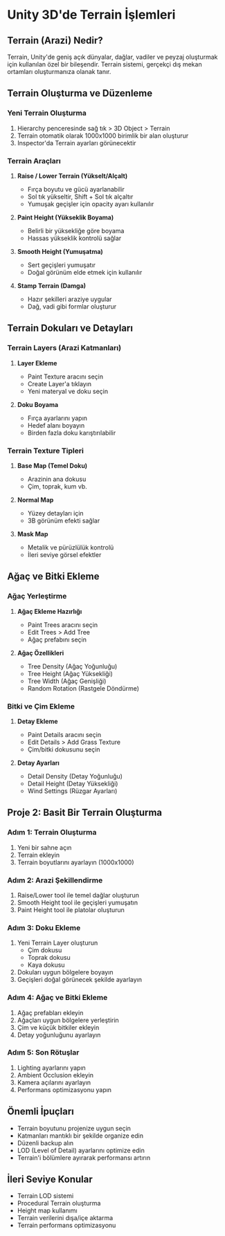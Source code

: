 # Unity 3D'de Terrain İşlemleri

## Terrain (Arazi) Nedir?
Terrain, Unity'de geniş açık dünyalar, dağlar, vadiler ve peyzaj oluşturmak için kullanılan özel bir bileşendir. Terrain sistemi, gerçekçi dış mekan ortamları oluşturmanıza olanak tanır.

## Terrain Oluşturma ve Düzenleme

### Yeni Terrain Oluşturma
1. Hierarchy penceresinde sağ tık > 3D Object > Terrain
2. Terrain otomatik olarak 1000x1000 birimlik bir alan oluşturur
3. Inspector'da Terrain ayarları görünecektir

### Terrain Araçları
1. **Raise / Lower Terrain (Yükselt/Alçalt)**
   - Fırça boyutu ve gücü ayarlanabilir
   - Sol tık yükseltir, Shift + Sol tık alçaltır
   - Yumuşak geçişler için opacity ayarı kullanılır

2. **Paint Height (Yükseklik Boyama)**
   - Belirli bir yüksekliğe göre boyama
   - Hassas yükseklik kontrolü sağlar

3. **Smooth Height (Yumuşatma)**
   - Sert geçişleri yumuşatır
   - Doğal görünüm elde etmek için kullanılır

4. **Stamp Terrain (Damga)**
   - Hazır şekilleri araziye uygular
   - Dağ, vadi gibi formlar oluşturur

## Terrain Dokuları ve Detayları

### Terrain Layers (Arazi Katmanları)
1. **Layer Ekleme**
   - Paint Texture aracını seçin
   - Create Layer'a tıklayın
   - Yeni materyal ve doku seçin

2. **Doku Boyama**
   - Fırça ayarlarını yapın
   - Hedef alanı boyayın
   - Birden fazla doku karıştırılabilir

### Terrain Texture Tipleri
1. **Base Map (Temel Doku)**
   - Arazinin ana dokusu
   - Çim, toprak, kum vb.

2. **Normal Map**
   - Yüzey detayları için
   - 3B görünüm efekti sağlar

3. **Mask Map**
   - Metalik ve pürüzlülük kontrolü
   - İleri seviye görsel efektler

## Ağaç ve Bitki Ekleme

### Ağaç Yerleştirme
1. **Ağaç Ekleme Hazırlığı**
   - Paint Trees aracını seçin
   - Edit Trees > Add Tree
   - Ağaç prefabını seçin

2. **Ağaç Özellikleri**
   - Tree Density (Ağaç Yoğunluğu)
   - Tree Height (Ağaç Yüksekliği)
   - Tree Width (Ağaç Genişliği)
   - Random Rotation (Rastgele Döndürme)

### Bitki ve Çim Ekleme
1. **Detay Ekleme**
   - Paint Details aracını seçin
   - Edit Details > Add Grass Texture
   - Çim/bitki dokusunu seçin

2. **Detay Ayarları**
   - Detail Density (Detay Yoğunluğu)
   - Detail Height (Detay Yüksekliği)
   - Wind Settings (Rüzgar Ayarları)

## Proje 2: Basit Bir Terrain Oluşturma

### Adım 1: Terrain Oluşturma
1. Yeni bir sahne açın
2. Terrain ekleyin
3. Terrain boyutlarını ayarlayın (1000x1000)

### Adım 2: Arazi Şekillendirme
1. Raise/Lower tool ile temel dağlar oluşturun
2. Smooth Height tool ile geçişleri yumuşatın
3. Paint Height tool ile platolar oluşturun

### Adım 3: Doku Ekleme
1. Yeni Terrain Layer oluşturun
   - Çim dokusu
   - Toprak dokusu
   - Kaya dokusu
2. Dokuları uygun bölgelere boyayın
3. Geçişleri doğal görünecek şekilde ayarlayın

### Adım 4: Ağaç ve Bitki Ekleme
1. Ağaç prefabları ekleyin
2. Ağaçları uygun bölgelere yerleştirin
3. Çim ve küçük bitkiler ekleyin
4. Detay yoğunluğunu ayarlayın

### Adım 5: Son Rötuşlar
1. Lighting ayarlarını yapın
2. Ambient Occlusion ekleyin
3. Kamera açılarını ayarlayın
4. Performans optimizasyonu yapın

## Önemli İpuçları
- Terrain boyutunu projenize uygun seçin
- Katmanları mantıklı bir şekilde organize edin
- Düzenli backup alın
- LOD (Level of Detail) ayarlarını optimize edin
- Terrain'i bölümlere ayırarak performansı artırın

## İleri Seviye Konular
- Terrain LOD sistemi
- Procedural Terrain oluşturma
- Height map kullanımı
- Terrain verilerini dışa/içe aktarma
- Terrain performans optimizasyonu 